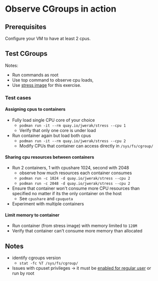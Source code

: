 # Observe CGroups in action

## Prerequisites

Configure your VM to have at least 2 cpus.

## Test CGroups

Notes:

- Run commands as root
- Use top command to observe cpu loads,
- Use [stress image](https://github.com/progrium/docker-stress/blob/master/README.md) for this exercise.

### Test cases

#### Assigning cpus to containers

- Fully load single CPU core of your choice
  - `podman run -it --rm quay.io/jwerak/stress --cpu 1`
  - Verify that only one core is under load
- Run container again but load both cpus
  - `podman run -it --rm quay.io/jwerak/stress --cpu 2`
  - Modify CPUs that container can access directly in `/sys/fs/cgroup/`

#### Sharing cpu resources between containers

- Run 2 containers, 1 with cpushare 1024, second with 2048
  - observe how much resources each container consumes
  - `podman run -c 1024 -d quay.io/jwerak/stress --cpu 2`
  - `podman run -c 2048 -d quay.io/jwerak/stress --cpu 2`
- Ensure that container won't consume more CPU resources than specified no matter if its the only container on the host
  - See `cpushare` and `cpuquota`
- Experiment with multiple containers

#### Limit memory to container

- Run container (from stress image) with memory limited to `128M`
- Verify that container can't consume more memory than allocated

## Notes

- identify cgroups version
  - `stat -fc %T /sys/fs/cgroup/`
- Issues with cpuset privileges -> it must be [enabled for regular user](https://github.com/containers/podman/blob/main/troubleshooting.md#26-running-containers-with-resource-limits-fails-with-a-permissions-error) or run by root

